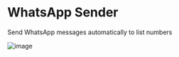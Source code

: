# WhatsApp Sender
Send WhatsApp messages automatically to list numbers

![image](https://github.com/bahaanajjar/WhatsApp-Sender/assets/135429935/b6c66c7a-15cd-44e2-8f64-1d9a3bf639f0)

